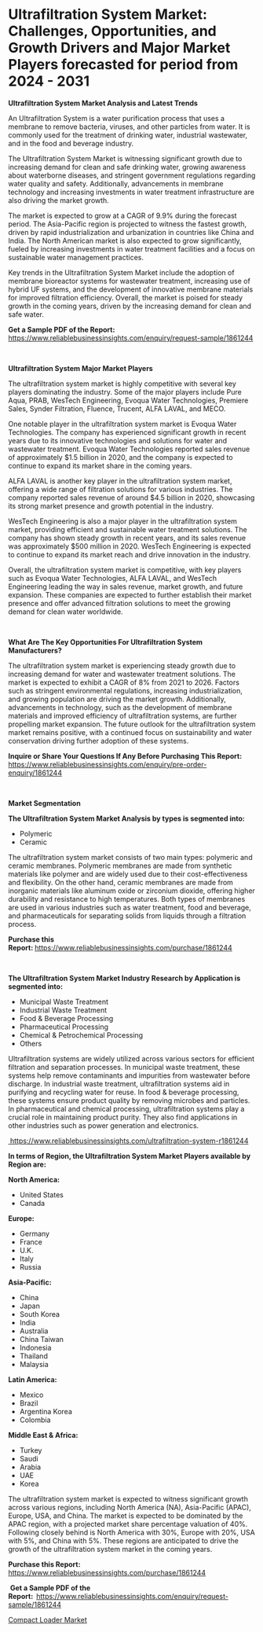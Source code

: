 <p><h1>Ultrafiltration System Market: Challenges, Opportunities, and Growth Drivers and Major Market Players forecasted for period from 2024 - 2031</h1></p><p><strong>Ultrafiltration System Market Analysis and Latest Trends</strong></p>
<p><p>An Ultrafiltration System is a water purification process that uses a membrane to remove bacteria, viruses, and other particles from water. It is commonly used for the treatment of drinking water, industrial wastewater, and in the food and beverage industry.</p><p>The Ultrafiltration System Market is witnessing significant growth due to increasing demand for clean and safe drinking water, growing awareness about waterborne diseases, and stringent government regulations regarding water quality and safety. Additionally, advancements in membrane technology and increasing investments in water treatment infrastructure are also driving the market growth.</p><p>The market is expected to grow at a CAGR of 9.9% during the forecast period. The Asia-Pacific region is projected to witness the fastest growth, driven by rapid industrialization and urbanization in countries like China and India. The North American market is also expected to grow significantly, fueled by increasing investments in water treatment facilities and a focus on sustainable water management practices.</p><p>Key trends in the Ultrafiltration System Market include the adoption of membrane bioreactor systems for wastewater treatment, increasing use of hybrid UF systems, and the development of innovative membrane materials for improved filtration efficiency. Overall, the market is poised for steady growth in the coming years, driven by the increasing demand for clean and safe water.</p></p>
<p><strong>Get a Sample PDF of the Report:&nbsp;</strong> <a href="https://www.reliablebusinessinsights.com/enquiry/request-sample/1861244">https://www.reliablebusinessinsights.com/enquiry/request-sample/1861244</a></p>
<p>&nbsp;</p>
<p><strong>Ultrafiltration System Major Market Players</strong></p>
<p><p>The ultrafiltration system market is highly competitive with several key players dominating the industry. Some of the major players include Pure Aqua, PRAB, WesTech Engineering, Evoqua Water Technologies, Premiere Sales, Synder Filtration, Fluence, Trucent, ALFA LAVAL, and MECO.</p><p>One notable player in the ultrafiltration system market is Evoqua Water Technologies. The company has experienced significant growth in recent years due to its innovative technologies and solutions for water and wastewater treatment. Evoqua Water Technologies reported sales revenue of approximately $1.5 billion in 2020, and the company is expected to continue to expand its market share in the coming years.</p><p>ALFA LAVAL is another key player in the ultrafiltration system market, offering a wide range of filtration solutions for various industries. The company reported sales revenue of around $4.5 billion in 2020, showcasing its strong market presence and growth potential in the industry.</p><p>WesTech Engineering is also a major player in the ultrafiltration system market, providing efficient and sustainable water treatment solutions. The company has shown steady growth in recent years, and its sales revenue was approximately $500 million in 2020. WesTech Engineering is expected to continue to expand its market reach and drive innovation in the industry.</p><p>Overall, the ultrafiltration system market is competitive, with key players such as Evoqua Water Technologies, ALFA LAVAL, and WesTech Engineering leading the way in sales revenue, market growth, and future expansion. These companies are expected to further establish their market presence and offer advanced filtration solutions to meet the growing demand for clean water worldwide.</p></p>
<p>&nbsp;</p>
<p><strong>What Are The Key Opportunities For Ultrafiltration System Manufacturers?</strong></p>
<p><p>The ultrafiltration system market is experiencing steady growth due to increasing demand for water and wastewater treatment solutions. The market is expected to exhibit a CAGR of 8% from 2021 to 2026. Factors such as stringent environmental regulations, increasing industrialization, and growing population are driving the market growth. Additionally, advancements in technology, such as the development of membrane materials and improved efficiency of ultrafiltration systems, are further propelling market expansion. The future outlook for the ultrafiltration system market remains positive, with a continued focus on sustainability and water conservation driving further adoption of these systems.</p></p>
<p><strong>Inquire or Share Your Questions If Any Before Purchasing This Report:</strong> <a href="https://www.reliablebusinessinsights.com/enquiry/pre-order-enquiry/1861244">https://www.reliablebusinessinsights.com/enquiry/pre-order-enquiry/1861244</a></p>
<p>&nbsp;</p>
<p><strong>Market Segmentation</strong></p>
<p><strong>The Ultrafiltration System Market Analysis by types is segmented into:</strong></p>
<p><ul><li>Polymeric</li><li>Ceramic</li></ul></p>
<p><p>The ultrafiltration system market consists of two main types: polymeric and ceramic membranes. Polymeric membranes are made from synthetic materials like polymer and are widely used due to their cost-effectiveness and flexibility. On the other hand, ceramic membranes are made from inorganic materials like aluminum oxide or zirconium dioxide, offering higher durability and resistance to high temperatures. Both types of membranes are used in various industries such as water treatment, food and beverage, and pharmaceuticals for separating solids from liquids through a filtration process.</p></p>
<p><strong>Purchase this Report:&nbsp;</strong><a href="https://www.reliablebusinessinsights.com/purchase/1861244">https://www.reliablebusinessinsights.com/purchase/1861244</a></p>
<p>&nbsp;</p>
<p><strong>The Ultrafiltration System Market Industry Research by Application is segmented into:</strong></p>
<p><ul><li>Municipal Waste Treatment</li><li>Industrial Waste Treatment</li><li>Food & Beverage Processing</li><li>Pharmaceutical Processing</li><li>Chemical & Petrochemical Processing</li><li>Others</li></ul></p>
<p><p>Ultrafiltration systems are widely utilized across various sectors for efficient filtration and separation processes. In municipal waste treatment, these systems help remove contaminants and impurities from wastewater before discharge. In industrial waste treatment, ultrafiltration systems aid in purifying and recycling water for reuse. In food & beverage processing, these systems ensure product quality by removing microbes and particles. In pharmaceutical and chemical processing, ultrafiltration systems play a crucial role in maintaining product purity. They also find applications in other industries such as power generation and electronics.</p></p>
<p><a href="https://www.reliablebusinessinsights.com/ultrafiltration-system-r1861244">&nbsp;https://www.reliablebusinessinsights.com/ultrafiltration-system-r1861244</a></p>
<p><strong>In terms of Region, the Ultrafiltration System Market Players available by Region are:</strong></p>
<p>
    <p> <strong> North America: </strong>
        <ul>
            <li>United States</li>
            <li>Canada</li>
        </ul>
        </p> 
    <p> <strong> Europe: </strong>
        <ul>
            <li>Germany</li>
            <li>France</li>
            <li>U.K.</li>
            <li>Italy</li>
            <li>Russia</li>
        </ul>
        </p> 
    <p> <strong> Asia-Pacific: </strong>
        <ul>
            <li>China</li>
            <li>Japan</li>
            <li>South Korea</li>
            <li>India</li>
            <li>Australia</li>
            <li>China Taiwan</li>
            <li>Indonesia</li>
            <li>Thailand</li>
            <li>Malaysia</li>
        </ul>
        </p> 
    <p> <strong> Latin America: </strong>
        <ul>
            <li>Mexico</li>
            <li>Brazil</li>
            <li>Argentina Korea</li>
            <li>Colombia</li>
        </ul>
        </p> 
    <p> <strong> Middle East & Africa: </strong>
        <ul>
            <li>Turkey</li>
            <li>Saudi</li>
            <li>Arabia</li>
            <li>UAE</li>
            <li>Korea</li>
        </ul>
    </p>
    </p>
<p><p>The ultrafiltration system market is expected to witness significant growth across various regions, including North America (NA), Asia-Pacific (APAC), Europe, USA, and China. The market is expected to be dominated by the APAC region, with a projected market share percentage valuation of 40%. Following closely behind is North America with 30%, Europe with 20%, USA with 5%, and China with 5%. These regions are anticipated to drive the growth of the ultrafiltration system market in the coming years.</p></p>
<p><strong>Purchase this Report: </strong><a href="https://www.reliablebusinessinsights.com/purchase/1861244">https://www.reliablebusinessinsights.com/purchase/1861244</a></p>
<p>&nbsp;<strong>Get a Sample PDF of the Report:&nbsp;&nbsp;</strong><a href="https://www.reliablebusinessinsights.com/enquiry/request-sample/1861244">https://www.reliablebusinessinsights.com/enquiry/request-sample/1861244</a></p>
<p><strong></strong></p>
<p><p><a href="https://github.com/mdhefjumiah/Market-Research-Report-List-1/blob/main/compact-loader-market.md">Compact Loader Market</a></p></p>